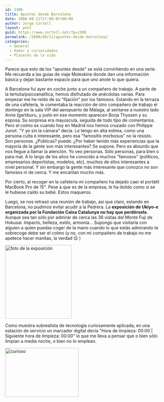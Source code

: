 ```yaml
---
id: 1306
title: Apuntes desde Barcelona
date: 2008-09-11T17:08:07+00:00
author: Jorge Cortell
layout: post
guid: https://www.cortell.net/?p=1308
permalink: /2008/09/11/apuntes-desde-barcelona/
categories:
  - General
  - Humor y curiosidades
  - Placeres de la vida
---
```

Parece que esto de los "apuntes desde" se está convirtiendo en una serie. Me recuerda a las guias de viaje Moleskine donde dan una información básica y dejan bastante espacio para que uno anote lo que quiera.

A Barcelona fui ayer en coche junto a un compañero de trabajo. A parte de la tertulia/psicoanalítica, hemos disfrutado de anécdotas varias. Para empezar me he reído de su "fijación" por los famosos. Estando en la terraza de una cafetería, le comentaba la reacción de otro compañero de trabajo el domingo en la sala VIP del aeropuerto de Málaga, al sentarse a nuestro lado Anne Igartiburu, y justo en ese momento aparecen Borja Thyssen y su esposa. Su sorpresa era mayúscula, seguida de todo tipo de comentarios. Pero el colmo es cuando hoy en Madrid nos hemos cruzado con Philippe Junot. "Y yo sin la cámara" decía. Le tengo en alta estima, como una persona culta e interesante, pero esa "famositis morbosus" no la resisto. Son personas. ¿Públicas? puede. ¿Por haber tenido más experiencias que la mayoría de la gente son más interesantes? Se supone. Pero es absurdo que nos llegue a llamar la atención. Yo veo personas. Sólo personas, para bien o para mal. A lo largo de los años he conocido a muchos "famosos" (políticos, empresarios deportistas, modelos, etc), muchos de ellos interesantes a nivel personal. Y sin embargo la gente más interesante que conozco no son famosos ni de cerca. Y me encantan mucho más.

Por cierto, al recoger en la cafetería mi compañero ha dejado caer el portátil MacBook Pro de 15". Pese a que es de la empresa, le ha dolido como si se le hubiese caído su bebé. Estos maqueros.

Luego, se nos retrasó una reunión de trabajo, así que claro, estando en Barcelona, no pudimos evitar acudir a la Pedrera. La **exposición de Ukiyo-e organizada por la Fundación Caixa Catalunya no hay que perdérsela**. Aunque sea tan sólo por admirar de cerca las 36 vistas del Monte Fuji de Hokusai. Impacto, belleza, estilo, armonía... Supongo que visitarla con alguien a quien puedas coger de la mano cuando lo que estás admirando te sobrecoge debe ser el colmo (y no, con mi compañero de trabajo no me apetece hacer manitas, la verdad 😉 )

<img src="https://farm4.static.flickr.com/3270/2849921845_2b3f68aebf_m.jpg" alt="foto de la exposición" width="217" height="240" />

Como muestra subrealista de tecnología curiosamente aplicada, en una estación de servicio un marcador digital decía "Hora de limpieza: 00:00 | Siguiente hora de limpieza: 00:00" lo que me lleva a pensar que o bien sólo limpian a media noche, o bien no lo emplean.

<img src="https://farm4.static.flickr.com/3097/2850752302_1c702a13c8_m.jpg" alt="curioso" width="240" height="160" />
